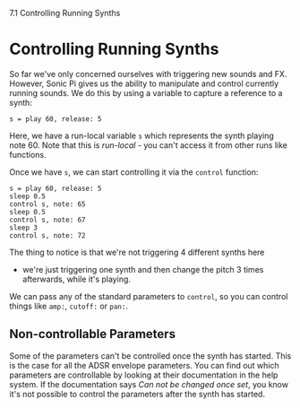 7.1 Controlling Running Synths

# Controlling Running Synths

So far we've only concerned ourselves with triggering new sounds and
FX. However, Sonic Pi gives us the ability to manipulate and control
currently running sounds. We do this by using a variable to capture a
reference to a synth:

```
s = play 60, release: 5
```

Here, we have a run-local variable `s` which represents the synth
playing note 60. Note that this is *run-local* - you can't access it
from other runs like functions.

Once we have `s`, we can start controlling it via the `control`
function:

```
s = play 60, release: 5
sleep 0.5
control s, note: 65
sleep 0.5
control s, note: 67
sleep 3
control s, note: 72
```

The thing to notice is that we're not triggering 4 different synths here
- we're just triggering one synth and then change the pitch 3 times
afterwards, while it's playing.

We can pass any of the standard parameters to `control`, so you can
control things like `amp:`, `cutoff:` or `pan:`.

## Non-controllable Parameters

Some of the parameters can't be controlled once the synth has
started. This is the case for all the ADSR envelope parameters. You can
find out which parameters are controllable by looking at their
documentation in the help system. If the documentation says *Can not be
changed once set*, you know it's not possible to control the parameters
after the synth has started.
